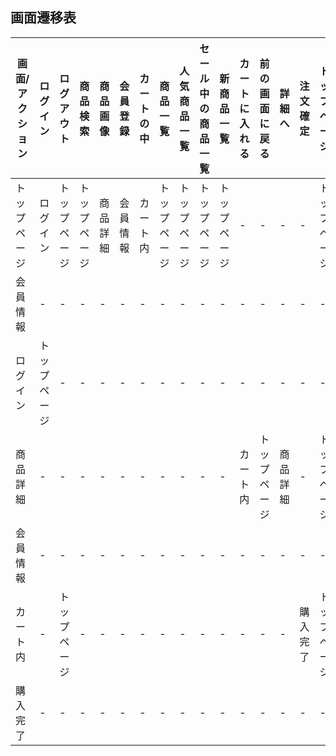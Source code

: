 ## 画面遷移表

|画面/アクション|ログイン|ログアウト|商品検索|商品画像|会員登録|カートの中|商品一覧|人気商品一覧|セール中の商品一覧|新商品一覧|カートに入れる|前の画面に戻る|詳細へ|注文確定|トップページ|
|-------------|-------|---------|-------|-------|-------|---------|-------|-------------|------------|------|------|-----------|---------|-------------|-------|
|トップページ|ログイン|トップページ|トップページ|商品詳細|会員情報|カート内|トップページ|トップページ|トップページ|トップページ|-|-|-|-|トップページ|
|会員情報|-|-|-|-|-|-|-|-|-|-|-|-|-|-|-|トップページ|
|ログイン|トップページ|-|-|-|-|-|-|-|-|-|-|-|-|-|-|トップページ|
|商品詳細|-|-|-|-|-|-|-|-|-|-|カート内|トップページ|商品詳細|-|トップページ|
|会員情報|-|-|-|-|-|-|-|-|-|-|-|-|-|-|-|トップページ|
|カート内|-|トップページ|-|-|-|-|-|-|-|-|-|-|-|購入完了|トップページ|
|購入完了|-|-|-|-|-|-|-|-|-|-|-|-|-|-|-|トップページ|
